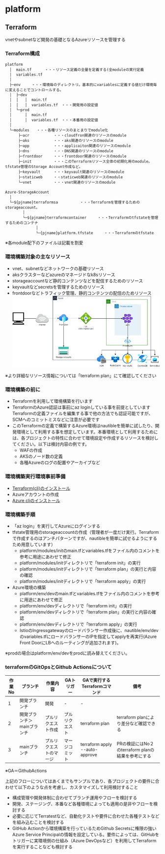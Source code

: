 # platform

## Terraform

vnetやsubnetなど開発の基礎となるAzureリソースを管理する

### Terraform構成

```text
platform
  │  main.tf      ・・・リソース定義の全量を定義する(全moduleの実行定義
  │  variables.tf
  │
  ├─env     ・・・環境毎のディレクトリ。基本的にvariablesに定義する値だけ環境毎に変えることでコントロールする。
  │  ├─dev
  │  │   │  main.tf
  │  │   │  variables.tf　・・・開発用の設定値
  │  └─prod
  │      │  main.tf
  │      │  variables.tf　・・・本番用の設定値
  │
  └─modules　　・・・各種リソースのまとまりでmodule化
      ├─acr           ・・・cloudfron関連のリソースのmodule
      ├─aks           ・・・aks関連のリソースのmodule
      ├─app           ・・・applicaiton関連のリソースのmodule
      ├─dns           ・・・DNS関連のリソースのmodule
      ├─frontdoor     ・・・frontdoor関連のリソースのmodule
      ├─init          ・・・このTerraformリソース全体の初期化用のmodule。tfstate管理のStorage Account作成など。
      ├─keyvault      ・・・keyvault関連のリソースのmodule
      ├─staticweb     ・・staticweb関連のリソースのmodule
      └─vnet          ・・・vnet関連のリソースのmodule

Azure-StorageAccount
  │
  └─${pjname}terraformsa          ・・・Terraformを管理するためのstorageaccount。
        │   
        └─${pjname}terraformcontainer     ・・・Terraformのtfstateを管理するためのコンテナ
              │
              └─{pjname}platform.tfstate     ・・・Terraformのtfstate
```

※各module配下のファイルは記載を割愛

### 環境構築対象の主なリソース

* vnet、subnetなどネットワークの基礎リソース
* aksクラスターなどazureのマネージドなk8sリソース
* storageaccountなど静的コンテンツなどを配信するためのリソース
* keyvaultなどsecretsを管理するためのリソース
* frontdoorなどトラフィック管理、静的コンテンツの配信のためリソース
![AzureConfig](AzureConfig.png)

※より詳細なリソース情報については「terraform plan」にて確認してください

### 環境構築の前に

* Terraformを利用して環境構築を行います
* TerraformのAzure認証は事前にaz loginしている事を前提としています
Terraformの定義ファイルを編集する事で他の方法でも認証可能ですが、SCMへのコミットミスなどに注意が必要です
* このTerraformの定義で構築するAzure環境はnautibleを簡単に試したり、開発環境として利用する事を想定しています。本番環境として利用するためには、各プロジェクトの特性に合わせて環境設定や作成するリソースを検討してください。以下は検討内容の例です。
  * WAFの作成
  * AKSのノード数の定義
  * 各種Azureのログの配置やアーカイブなど

### 環境構築実行環境事前準備

* [Terraform(cli)のインストール](https://learn.hashicorp.com/tutorials/terraform/install-cli)
* Azureアカウントの作成
* [Azure cliのインストール](https://docs.microsoft.com/ja-jp/cli/azure/install-azure-cli)

### 環境構築手順

* 「az login」を実行してAzureにログインする
* tfstate管理用のstorageaccountの作成（管理者が一度だけ実行。Terraformで作成するのはアンチパターンですが、nautibleを簡単に試せるようにするため用意しています）
  * platform/modules/initのmain.tfとvariables.tfをファイル内のコメントを参考に用途にあわせて修正
  * platform/modules/initディレクトリで「terraform init」の実行
  * platform/modules/initディレクトリで「terraform plan」の実行と内容の確認
  * platform/modules/initディレクトリで「terraform apply」の実行
* Azure環境の構築
  * platform/env/devのmain.tfとvariables.tfをファイル内のコメントを参考に用途にあわせて修正
  * platform/env/devディレクトリで「terraform init」の実行
  * platform/env/devディレクトリで「terraform plan」の実行と内容の確認
  * platform/env/devディレクトリで「terraform apply」の実行
  * IstioのIngressgatewayのロードバランサー作成後に、nautible/env/devのvariables.tfにロードバランサーのIPを指定してapplyを再実行(Azure Front DoorにLBへのルーティングが追加されます)。

※prodの場合はplatform/env/devをprodに読み替えてください。

### terraformのGitOpsとGithub Actionsについて

|  作業No  |  ブランチ  |  作業内容  |  GAトリガー  |  GAで実行するTerraformコマンド  | 備考 |
| ---- | ---- |---- |---- | ---- |---- |
|  １  |  開発ブランチ  | 開発 | - | - |  |
|  ２  |  開発ブランチ＞mainブランチ  | プルリクエスト作成 | プルリクエスト | terraform plan | terraform planにより差分など確認できる |
|  ３  |  mainブランチ  | プルリクエストのマージ | マージコミット | terraform apply --auto-approve | PRの検証にはNo２のterraform planの結果を参考にする |

※GA＝GithubActions

上記のフローについてはあくまでもサンプルであり、各プロジェクトの要件に合わせて以下のような点を考慮し、カスタマイズして利用検討すること

* 構成管理や開発体制に合わせてブランチ運用やフローを検討する
* 開発、ステージング、本番など各種環境によっても適用の是非やフローを検討する
* 必要に応じてTerratestなど、自動化テストや要件に合わせた各種テストなどを組み込むことを検討する
* GitHub Actionから環境構築を行っているためGithub Secretsに権限の強いAzure Service Principalの情報を設定している。要件によっては、GitHubをトリガーに実環境側の仕組み（Azure DevOpsなど）を利用してTerraformを実行することなども検討する

